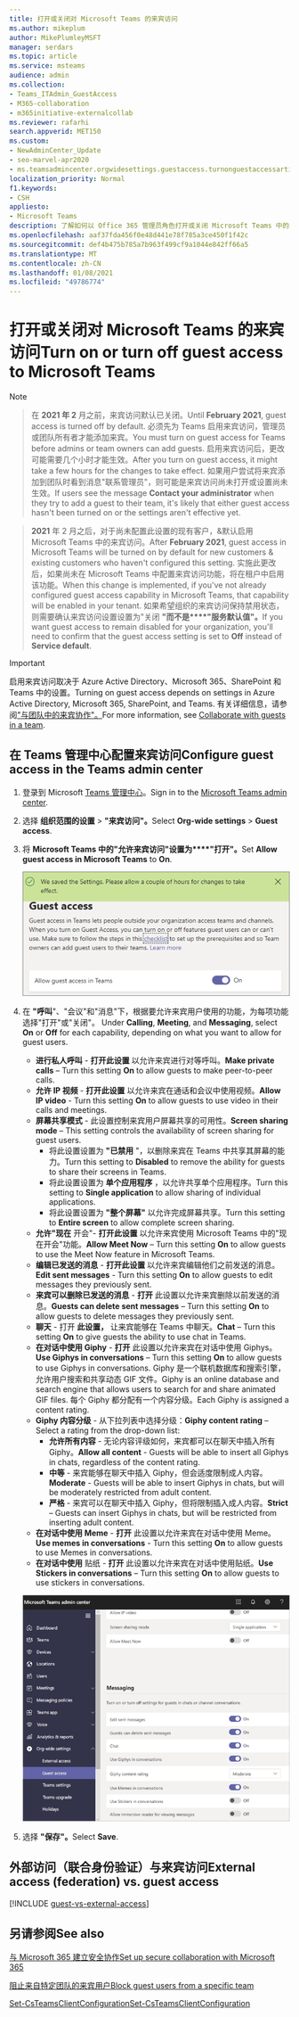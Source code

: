 ```yaml
---
title: 打开或关闭对 Microsoft Teams 的来宾访问
ms.author: mikeplum
author: MikePlumleyMSFT
manager: serdars
ms.topic: article
ms.service: msteams
audience: admin
ms.collection:
- Teams_ITAdmin_GuestAccess
- M365-collaboration
- m365initiative-externalcollab
ms.reviewer: rafarhi
search.appverid: MET150
ms.custom:
- NewAdminCenter_Update
- seo-marvel-apr2020
- ms.teamsadmincenter.orgwidesettings.guestaccess.turnonguestaccessarticle
localization_priority: Normal
f1.keywords:
- CSH
appliesto:
- Microsoft Teams
description: 了解如何以 Office 365 管理员角色打开或关闭 Microsoft Teams 中的来宾访问功能。
ms.openlocfilehash: aaf37fda456f0e48d441e78f785a3ce450f1f42c
ms.sourcegitcommit: def4b475b785a7b963f499cf9a1044e842ff66a5
ms.translationtype: MT
ms.contentlocale: zh-CN
ms.lasthandoff: 01/08/2021
ms.locfileid: "49786774"
---
```

# <a name="turn-on-or-turn-off-guest-access-to-microsoft-teams"></a><span data-ttu-id="ad9a8-103">打开或关闭对 Microsoft Teams 的来宾访问</span><span class="sxs-lookup"><span data-stu-id="ad9a8-103">Turn on or turn off guest access to Microsoft Teams</span></span>

> [!Note]

> <span data-ttu-id="ad9a8-104">在 **2021 年 2** 月之前，来宾访问默认已关闭。</span><span class="sxs-lookup"><span data-stu-id="ad9a8-104">Until **February 2021**, guest access is turned off by default.</span></span> <span data-ttu-id="ad9a8-105">必须先为 Teams 启用来宾访问，管理员或团队所有者才能添加来宾。</span><span class="sxs-lookup"><span data-stu-id="ad9a8-105">You must turn on guest access for Teams before admins or team owners can add guests.</span></span> <span data-ttu-id="ad9a8-106">启用来宾访问后，更改可能需要几个小时才能生效。</span><span class="sxs-lookup"><span data-stu-id="ad9a8-106">After you turn on guest access, it might take a few hours for the changes to take effect.</span></span> <span data-ttu-id="ad9a8-107">如果用户尝试将来宾添加到团队时看到消息"联系管理员"，则可能是来宾访问尚未打开或设置尚未生效。</span><span class="sxs-lookup"><span data-stu-id="ad9a8-107">If users see the message **Contact your administrator** when they try to add a guest to their team, it's likely that either guest access hasn't been turned on or the settings aren't effective yet.</span></span> 

> <span data-ttu-id="ad9a8-108">**2021** 年 2 月之后，对于尚未配置此设置的现有客户，&默认启用 Microsoft Teams 中的来宾访问。</span><span class="sxs-lookup"><span data-stu-id="ad9a8-108">After **February 2021**, guest access in Microsoft Teams will be turned on by default for new customers & existing customers who haven't configured this setting.</span></span> <span data-ttu-id="ad9a8-109">实施此更改后，如果尚未在 Microsoft Teams 中配置来宾访问功能，将在租户中启用该功能。</span><span class="sxs-lookup"><span data-stu-id="ad9a8-109">When this change is implemented, if you've not already configured guest access capability in Microsoft Teams, that capability will be enabled in your tenant.</span></span> <span data-ttu-id="ad9a8-110">如果希望组织的来宾访问保持禁用状态，则需要确认来宾访问设置设置为"关闭 **"而不是\*\*\*\*"服务默认值"。**</span><span class="sxs-lookup"><span data-stu-id="ad9a8-110">If you want guest access to remain disabled for your organization, you'll need to confirm that the guest access setting is set to **Off** instead of **Service default**.</span></span>

> [!IMPORTANT]
> <span data-ttu-id="ad9a8-111">启用来宾访问取决于 Azure Active Directory、Microsoft 365、SharePoint 和 Teams 中的设置。</span><span class="sxs-lookup"><span data-stu-id="ad9a8-111">Turning on guest access depends on settings in Azure Active Directory, Microsoft 365, SharePoint, and Teams.</span></span> <span data-ttu-id="ad9a8-112">有关详细信息，请参阅["与团队中的来宾协作"。](https://docs.microsoft.com/microsoft-365/solutions/collaborate-as-team)</span><span class="sxs-lookup"><span data-stu-id="ad9a8-112">For more information, see [Collaborate with guests in a team](https://docs.microsoft.com/microsoft-365/solutions/collaborate-as-team).</span></span>

## <a name="configure-guest-access-in-the-teams-admin-center"></a><span data-ttu-id="ad9a8-113">在 Teams 管理中心配置来宾访问</span><span class="sxs-lookup"><span data-stu-id="ad9a8-113">Configure guest access in the Teams admin center</span></span>

1. <span data-ttu-id="ad9a8-114">登录到 Microsoft [Teams 管理中心](https://admin.teams.microsoft.com/)。</span><span class="sxs-lookup"><span data-stu-id="ad9a8-114">Sign in to the [Microsoft Teams admin center](https://admin.teams.microsoft.com/).</span></span>

2. <span data-ttu-id="ad9a8-115">选择 **组织范围的设置**  >  **"来宾访问"。**</span><span class="sxs-lookup"><span data-stu-id="ad9a8-115">Select **Org-wide settings** > **Guest access**.</span></span>

3. <span data-ttu-id="ad9a8-116">将 **Microsoft Teams 中的"允许来宾访问"设置为\*\*\*\*"打开"。**</span><span class="sxs-lookup"><span data-stu-id="ad9a8-116">Set **Allow guest access in Microsoft Teams** to **On**.</span></span>

    ![<span data-ttu-id="ad9a8-117">允许来宾访问开关设置为"开"</span><span class="sxs-lookup"><span data-stu-id="ad9a8-117">Allow guest access switch set to On</span></span> ](media/set-up-guests-image1.png)

4. <span data-ttu-id="ad9a8-118">在 **"呼叫**"、"会议"和"消息"下，根据要允许来宾用户使用的功能，为每项功能选择"打开"或"关闭"。 </span><span class="sxs-lookup"><span data-stu-id="ad9a8-118">Under **Calling**, **Meeting**, and **Messaging**, select **On** or **Off** for each capability, depending on what you want to allow for guest users.</span></span>

      - <span data-ttu-id="ad9a8-119">**进行私人呼叫** - **打开此设置** 以允许来宾进行对等呼叫。</span><span class="sxs-lookup"><span data-stu-id="ad9a8-119">**Make private calls** – Turn this setting **On** to allow guests to make peer-to-peer calls.</span></span>
      - <span data-ttu-id="ad9a8-120">**允许 IP 视频** - **打开此设置** 以允许来宾在通话和会议中使用视频。</span><span class="sxs-lookup"><span data-stu-id="ad9a8-120">**Allow IP video** - Turn this setting **On** to allow guests to use video in their calls and meetings.</span></span>
      - <span data-ttu-id="ad9a8-121">**屏幕共享模式** - 此设置控制来宾用户屏幕共享的可用性。</span><span class="sxs-lookup"><span data-stu-id="ad9a8-121">**Screen sharing mode** – This setting controls the availability of screen sharing for guest users.</span></span>
          - <span data-ttu-id="ad9a8-122">将此设置设置为 **"已禁用** "，以删除来宾在 Teams 中共享其屏幕的能力。</span><span class="sxs-lookup"><span data-stu-id="ad9a8-122">Turn this setting to **Disabled** to remove the ability for guests to share their screens in Teams.</span></span>
          - <span data-ttu-id="ad9a8-123">将此设置设置为 **单个应用程序** ，以允许共享单个应用程序。</span><span class="sxs-lookup"><span data-stu-id="ad9a8-123">Turn this setting to **Single application** to allow sharing of individual applications.</span></span>
          - <span data-ttu-id="ad9a8-124">将此设置设置为 **"整个屏幕"** 以允许完成屏幕共享。</span><span class="sxs-lookup"><span data-stu-id="ad9a8-124">Turn this setting to **Entire screen** to allow complete screen sharing.</span></span>
      - <span data-ttu-id="ad9a8-125">**允许"现在** 开会"- **打开此设置** 以允许来宾使用 Microsoft Teams 中的"现在开会"功能。</span><span class="sxs-lookup"><span data-stu-id="ad9a8-125">**Allow Meet Now** – Turn this setting **On** to allow guests to use the Meet Now feature in Microsoft Teams.</span></span>
      - <span data-ttu-id="ad9a8-126">**编辑已发送的消息** - **打开此设置** 以允许来宾编辑他们之前发送的消息。</span><span class="sxs-lookup"><span data-stu-id="ad9a8-126">**Edit sent messages** - Turn this setting **On** to allow guests to edit messages they previously sent.</span></span>
      - <span data-ttu-id="ad9a8-127">**来宾可以删除已发送的消息** - **打开** 此设置以允许来宾删除以前发送的消息。</span><span class="sxs-lookup"><span data-stu-id="ad9a8-127">**Guests can delete sent messages** – Turn this setting **On** to allow guests to delete messages they previously sent.</span></span>
      - <span data-ttu-id="ad9a8-128">**聊天** - 打开 **此设置，** 让来宾能够在 Teams 中聊天。</span><span class="sxs-lookup"><span data-stu-id="ad9a8-128">**Chat** – Turn this setting **On** to give guests the ability to use chat in Teams.</span></span>
      - <span data-ttu-id="ad9a8-129">**在对话中使用 Giphy** - **打开** 此设置以允许来宾在对话中使用 Giphys。</span><span class="sxs-lookup"><span data-stu-id="ad9a8-129">**Use Giphys in conversations** – Turn this setting **On** to allow guests to use Giphys in conversations.</span></span> <span data-ttu-id="ad9a8-130">Giphy 是一个联机数据库和搜索引擎，允许用户搜索和共享动态 GIF 文件。</span><span class="sxs-lookup"><span data-stu-id="ad9a8-130">Giphy is an online database and search engine that allows users to search for and share animated GIF files.</span></span> <span data-ttu-id="ad9a8-131">每个 Giphy 都分配有一个内容分级。</span><span class="sxs-lookup"><span data-stu-id="ad9a8-131">Each Giphy is assigned a content rating.</span></span>
      - <span data-ttu-id="ad9a8-132">**Giphy 内容分级** - 从下拉列表中选择分级：</span><span class="sxs-lookup"><span data-stu-id="ad9a8-132">**Giphy content rating** –  Select a rating from the drop-down list:</span></span>
          - <span data-ttu-id="ad9a8-133">**允许所有内容** - 无论内容评级如何，来宾都可以在聊天中插入所有 Giphy。</span><span class="sxs-lookup"><span data-stu-id="ad9a8-133">**Allow all content** - Guests will be able to insert all Giphys in chats, regardless of the content rating.</span></span>
          - <span data-ttu-id="ad9a8-134">**中等** - 来宾能够在聊天中插入 Giphy，但会适度限制成人内容。</span><span class="sxs-lookup"><span data-stu-id="ad9a8-134">**Moderate** - Guests will be able to insert Giphys in chats, but will be moderately restricted from adult content.</span></span>
          - <span data-ttu-id="ad9a8-135">**严格** - 来宾可以在聊天中插入 Giphy，但将限制插入成人内容。</span><span class="sxs-lookup"><span data-stu-id="ad9a8-135">**Strict** – Guests can insert Giphys in chats, but will be restricted from inserting adult content.</span></span>
      - <span data-ttu-id="ad9a8-136">**在对话中使用 Meme** - **打开** 此设置以允许来宾在对话中使用 Meme。</span><span class="sxs-lookup"><span data-stu-id="ad9a8-136">**Use memes in conversations** - Turn this setting **On** to allow guests to use Memes in conversations.</span></span>
      - <span data-ttu-id="ad9a8-137">**在对话中使用** 贴纸 - **打开** 此设置以允许来宾在对话中使用贴纸。</span><span class="sxs-lookup"><span data-stu-id="ad9a8-137">**Use Stickers in conversations** – Turn this setting **On** to allow guests to use stickers in conversations.</span></span>

    ![Teams 中的来宾权限设置](media/manage-guest-access-image1.png)

5. <span data-ttu-id="ad9a8-139">选择 **"保存"。**</span><span class="sxs-lookup"><span data-stu-id="ad9a8-139">Select **Save**.</span></span>

## <a name="external-access-federation-vs-guest-access"></a><span data-ttu-id="ad9a8-140">外部访问（联合身份验证）与来宾访问</span><span class="sxs-lookup"><span data-stu-id="ad9a8-140">External access (federation) vs. guest access</span></span>

[!INCLUDE [guest-vs-external-access](includes/guest-vs-external-access.md)]

## <a name="see-also"></a><span data-ttu-id="ad9a8-141">另请参阅</span><span class="sxs-lookup"><span data-stu-id="ad9a8-141">See also</span></span>

[<span data-ttu-id="ad9a8-142">与 Microsoft 365 建立安全协作</span><span class="sxs-lookup"><span data-stu-id="ad9a8-142">Set up secure collaboration with Microsoft 365</span></span>](https://docs.microsoft.com/microsoft-365/solutions/setup-secure-collaboration-with-teams)

[<span data-ttu-id="ad9a8-143">阻止来自特定团队的来宾用户</span><span class="sxs-lookup"><span data-stu-id="ad9a8-143">Block guest users from a specific team</span></span>](https://docs.microsoft.com/microsoft-365/solutions/per-group-guest-access)

[<span data-ttu-id="ad9a8-144">Set-CsTeamsClientConfiguration</span><span class="sxs-lookup"><span data-stu-id="ad9a8-144">Set-CsTeamsClientConfiguration</span></span>](https://docs.microsoft.com/powershell/module/skype/set-csteamsclientconfiguration)
